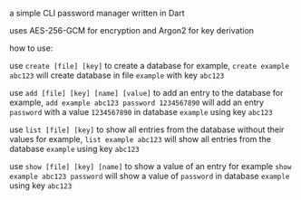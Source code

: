 a simple CLI password manager written in Dart

uses AES-256-GCM for encryption and Argon2 for key derivation 

how to use:

use `create [file] [key]` to create a database
for example, `create example abc123` will create database in file `example` with key `abc123`

use `add [file] [key] [name] [value]` to add an entry to the database
for example, `add example abc123 password 1234567890` will add an entry `password` with a value `1234567890` in database `example` using key `abc123`

use `list [file] [key]` to show all entries from the database without their values
for example, `list example abc123` will show all entries from the database `example` using key `abc123`

use `show [file] [key] [name]` to show a value of an entry
for example `show example abc123 password` will show a value of `password` in database `example` using key `abc123`

